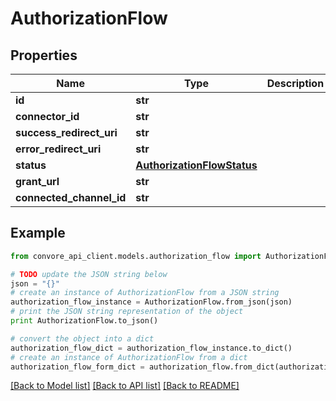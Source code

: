 # AuthorizationFlow


## Properties

Name | Type | Description | Notes
------------ | ------------- | ------------- | -------------
**id** | **str** |  | 
**connector_id** | **str** |  | 
**success_redirect_uri** | **str** |  | 
**error_redirect_uri** | **str** |  | 
**status** | [**AuthorizationFlowStatus**](AuthorizationFlowStatus.md) |  | 
**grant_url** | **str** |  | 
**connected_channel_id** | **str** |  | [optional] 

## Example

```python
from convore_api_client.models.authorization_flow import AuthorizationFlow

# TODO update the JSON string below
json = "{}"
# create an instance of AuthorizationFlow from a JSON string
authorization_flow_instance = AuthorizationFlow.from_json(json)
# print the JSON string representation of the object
print AuthorizationFlow.to_json()

# convert the object into a dict
authorization_flow_dict = authorization_flow_instance.to_dict()
# create an instance of AuthorizationFlow from a dict
authorization_flow_form_dict = authorization_flow.from_dict(authorization_flow_dict)
```
[[Back to Model list]](../README.md#documentation-for-models) [[Back to API list]](../README.md#documentation-for-api-endpoints) [[Back to README]](../README.md)


